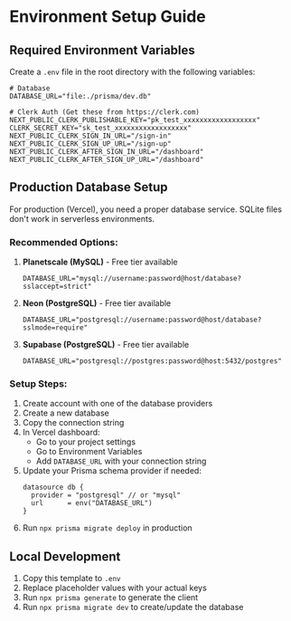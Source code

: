 # Environment Setup Guide

## Required Environment Variables

Create a `.env` file in the root directory with the following variables:

```env
# Database
DATABASE_URL="file:./prisma/dev.db"

# Clerk Auth (Get these from https://clerk.com)
NEXT_PUBLIC_CLERK_PUBLISHABLE_KEY="pk_test_xxxxxxxxxxxxxxxxxx"
CLERK_SECRET_KEY="sk_test_xxxxxxxxxxxxxxxxxx"
NEXT_PUBLIC_CLERK_SIGN_IN_URL="/sign-in"
NEXT_PUBLIC_CLERK_SIGN_UP_URL="/sign-up"
NEXT_PUBLIC_CLERK_AFTER_SIGN_IN_URL="/dashboard"
NEXT_PUBLIC_CLERK_AFTER_SIGN_UP_URL="/dashboard"
```

## Production Database Setup

For production (Vercel), you need a proper database service. SQLite files don't work in serverless environments.

### Recommended Options:

1. **Planetscale (MySQL)** - Free tier available
   ```
   DATABASE_URL="mysql://username:password@host/database?sslaccept=strict"
   ```

2. **Neon (PostgreSQL)** - Free tier available
   ```
   DATABASE_URL="postgresql://username:password@host/database?sslmode=require"
   ```

3. **Supabase (PostgreSQL)** - Free tier available
   ```
   DATABASE_URL="postgresql://postgres:password@host:5432/postgres"
   ```

### Setup Steps:

1. Create account with one of the database providers
2. Create a new database
3. Copy the connection string
4. In Vercel dashboard:
   - Go to your project settings
   - Go to Environment Variables
   - Add `DATABASE_URL` with your connection string
5. Update your Prisma schema provider if needed:
   ```prisma
   datasource db {
     provider = "postgresql" // or "mysql"
     url      = env("DATABASE_URL")
   }
   ```
6. Run `npx prisma migrate deploy` in production

## Local Development

1. Copy this template to `.env`
2. Replace placeholder values with your actual keys
3. Run `npx prisma generate` to generate the client
4. Run `npx prisma migrate dev` to create/update the database
